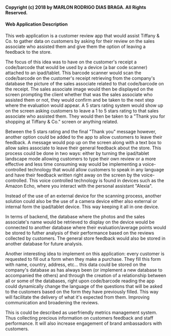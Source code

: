 #### Copyright (c) 2018 by MARLON RODRIGO DIAS BRAGA. All Rights Reserved.

#### Web Application Description

This web application is a customer review app that would assist Tiffany & Co. to gather data on customers by asking for their review on the sales associate who assisted them and give them the option of leaving a feedback to the store.

The focus of this idea was to have on the customer's receipt a code/barcode that would be used by a device (a bar code scanner) attached to an ipad/tablet. This barcode scanner would scan the code/barcode on the customer's receipt retrieving from the company's database the picture of the sales associate related to that code/barcode on the receipt. The sales associate image would then be displayed on the screen prompting the client whether that was the sales associate who assisted them or not, they would confirm and be taken to the next step where the evaluation would appear. A 5 stars rating system would show up on the screen asking customers to leave a 1 to 5 stars rating to that sales associate who assisted them. They would then be taken to a "Thank you for shopping at Tiffany & Co." screen or anything related. 

Between the 5 stars rating and the final "Thank you" message however, another option could be added to the app to allow customers to leave their feedback. A message would pop up on the screen along with a text box to allow sales associate to leave their general feedback about the store. This process could be done in two ways: either by turning the ipad/tablet landscape mode allowing customers to type their own review or a more effective and less time consuming way would be implementing a voice-controlled technology that would allow customers to speak in any language and have their feedback written right away on the screen by the voice-controlled. This voice controlled technology is found in devices such as the Amazon Echo, where you interact with the personal assistant "Alexia".

Instead of the use of an external device for the scanning process, another solution could also be the use of a camera device either also external or internal form the ipad/tablet device. This way keeping it all in one device.

In terms of backend, the database where the photos and the sales associate's name would be retrieved to display on the device would be connected to another database where their evaluation/average points would be stored to futher analysis of their performance based on the reviews collected by customers. The general store feedback would also be stored in another database for future analysis. 

Another interesting idea to implement on this application: every customer is requested to fill out a form when they make a purchase. They fill this form with name, country, address, etc... this data could be stored on the company's database as has always been (or implement a new database to accompanied the others) and through the creation of a relationship between all or some of the databases, right upon code/barcode reading the app could dynamically change the language of the questions that will be asked to the customers based on the form they have previously filled. This way will facilitate the delivery of what it's expected from them. Improving communication and broadening the reviews.

This is could be described as userfriendly metrics management system. Thus collecting precious information on customers feedback and staff performance. It will also increase engagement of brand ambassadors with customers.

